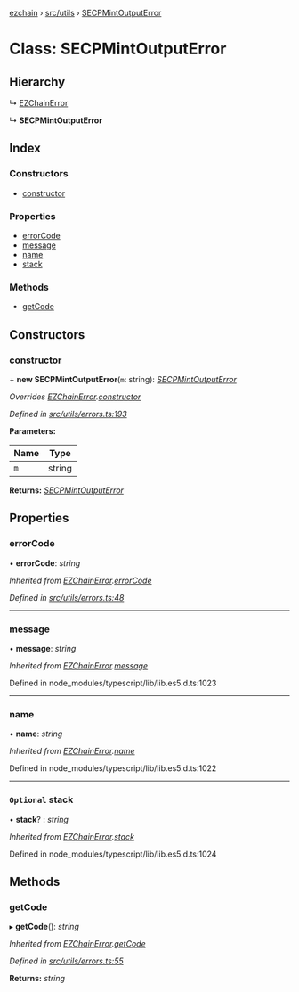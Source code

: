 [ezchain](../README.md) › [src/utils](../modules/src_utils.md) › [SECPMintOutputError](src_utils.secpmintoutputerror.md)

# Class: SECPMintOutputError

## Hierarchy

  ↳ [EZChainError](src_utils.ezchainerror.md)

  ↳ **SECPMintOutputError**

## Index

### Constructors

* [constructor](src_utils.secpmintoutputerror.md#constructor)

### Properties

* [errorCode](src_utils.secpmintoutputerror.md#errorcode)
* [message](src_utils.secpmintoutputerror.md#message)
* [name](src_utils.secpmintoutputerror.md#name)
* [stack](src_utils.secpmintoutputerror.md#optional-stack)

### Methods

* [getCode](src_utils.secpmintoutputerror.md#getcode)

## Constructors

###  constructor

\+ **new SECPMintOutputError**(`m`: string): *[SECPMintOutputError](src_utils.secpmintoutputerror.md)*

*Overrides [EZChainError](src_utils.ezchainerror.md).[constructor](src_utils.ezchainerror.md#constructor)*

*Defined in [src/utils/errors.ts:193](https://github.com/EZChain-core/ezchainjs/blob/5511161/src/utils/errors.ts#L193)*

**Parameters:**

Name | Type |
------ | ------ |
`m` | string |

**Returns:** *[SECPMintOutputError](src_utils.secpmintoutputerror.md)*

## Properties

###  errorCode

• **errorCode**: *string*

*Inherited from [EZChainError](src_utils.ezchainerror.md).[errorCode](src_utils.ezchainerror.md#errorcode)*

*Defined in [src/utils/errors.ts:48](https://github.com/EZChain-core/ezchainjs/blob/5511161/src/utils/errors.ts#L48)*

___

###  message

• **message**: *string*

*Inherited from [EZChainError](src_utils.ezchainerror.md).[message](src_utils.ezchainerror.md#message)*

Defined in node_modules/typescript/lib/lib.es5.d.ts:1023

___

###  name

• **name**: *string*

*Inherited from [EZChainError](src_utils.ezchainerror.md).[name](src_utils.ezchainerror.md#name)*

Defined in node_modules/typescript/lib/lib.es5.d.ts:1022

___

### `Optional` stack

• **stack**? : *string*

*Inherited from [EZChainError](src_utils.ezchainerror.md).[stack](src_utils.ezchainerror.md#optional-stack)*

Defined in node_modules/typescript/lib/lib.es5.d.ts:1024

## Methods

###  getCode

▸ **getCode**(): *string*

*Inherited from [EZChainError](src_utils.ezchainerror.md).[getCode](src_utils.ezchainerror.md#getcode)*

*Defined in [src/utils/errors.ts:55](https://github.com/EZChain-core/ezchainjs/blob/5511161/src/utils/errors.ts#L55)*

**Returns:** *string*

